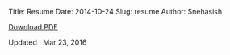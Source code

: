 Title: Resume
Date: 2014-10-24
Slug: resume
Author: Snehasish


[Download PDF]({filename}/docs/cv.pdf) 

Updated : Mar 23, 2016

